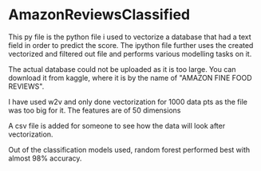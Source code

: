 # AmazonReviewsClassified

This py file is the python file i used to vectorize a database that had a text field in order to predict the score.
The ipython file further uses the created vectorized and filtered out file and performs various modelling tasks on it.

The actual database could not be uploaded as it is too large. You can download it from kaggle, where it is by the name of "AMAZON FINE FOOD REVIEWS".

I have used w2v and only done vectorization for 1000 data pts as the file was too big for it.
The features are of 50 dimensions

A csv file is added for someone to see how the data will look after vectorization.

Out of the classification models used, random forest performed best with almost 98% accuracy.
